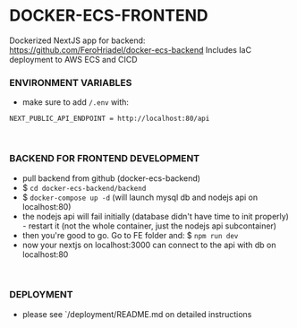 # DOCKER-ECS-FRONTEND

Dockerized NextJS app for backend: https://github.com/FeroHriadel/docker-ecs-backend
Includes IaC deployment to AWS ECS and CICD


### ENVIRONMENT VARIABLES
- make sure to add `/.env` with:

```
NEXT_PUBLIC_API_ENDPOINT = http://localhost:80/api
```

<br />


### BACKEND FOR FRONTEND DEVELOPMENT
- pull backend from github (docker-ecs-backend)
- $ `cd docker-ecs-backend/backend`
- $ `docker-compose up -d` (will launch mysql db and nodejs api on localhost:80)
- the nodejs api will fail initially (database didn't have time to init properly) - restart it (not the whole container, just the nodejs api subcontainer)
- then you're good to go. Go to FE folder and: $ `npm run dev` 
- now your nextjs on localhost:3000 can connect to the api with db on localhost:80

<br />


### DEPLOYMENT
- please see `/deployment/README.md on detailed instructions